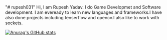 "# rupesh031" 
Hi, I am Rupesh Yadav. I do Game Developmet and Software development. I am eveready to learn new languages and frameworks.I have also done projects including tenserflow and opencv.I also like to work with sockets.

[![Anurag's GitHub stats](https://github-readme-stats.vercel.app/api?username=Rupesh)](https://github.com/anuraghazra/github-readme-stats)
